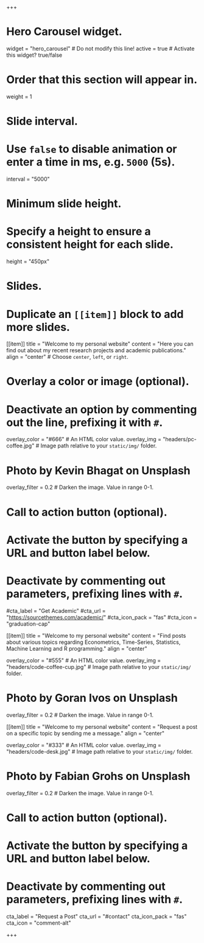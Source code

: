 +++
# Hero Carousel widget.
widget = "hero_carousel"  # Do not modify this line!
active = true  # Activate this widget? true/false

# Order that this section will appear in.
weight = 1

# Slide interval.
# Use `false` to disable animation or enter a time in ms, e.g. `5000` (5s).
interval = "5000"

# Minimum slide height.
# Specify a height to ensure a consistent height for each slide.
height = "450px"

# Slides.
# Duplicate an `[[item]]` block to add more slides.
[[item]]
  title = "Welcome to my personal website"
  content = "Here you can find out about my recent research projects and academic publications."
  align = "center"  # Choose `center`, `left`, or `right`.

  # Overlay a color or image (optional).
  #   Deactivate an option by commenting out the line, prefixing it with `#`.
  overlay_color = "#666"  # An HTML color value.
  overlay_img = "headers/pc-coffee.jpg"  # Image path relative to your `static/img/` folder.
  # Photo by Kevin Bhagat on Unsplash
  overlay_filter = 0.2  # Darken the image. Value in range 0-1.

  # Call to action button (optional).
  #   Activate the button by specifying a URL and button label below.
  #   Deactivate by commenting out parameters, prefixing lines with `#`.
  #cta_label = "Get Academic"
  #cta_url = "https://sourcethemes.com/academic/"
  #cta_icon_pack = "fas"
  #cta_icon = "graduation-cap"

[[item]]
  title = "Welcome to my personal website"
  content = "Find posts about various topics regarding Econometrics, Time-Series, Statistics, Machine Learning and R programming."
  align = "center"

  overlay_color = "#555"  # An HTML color value.
  overlay_img = "headers/code-coffee-cup.jpg"  # Image path relative to your `static/img/` folder.
  # Photo by Goran Ivos on Unsplash
  overlay_filter = 0.2  # Darken the image. Value in range 0-1.

[[item]]
  title = "Welcome to my personal website"
  content = "Request a post on a specific topic by sending me a message."
  align = "center"

  overlay_color = "#333"  # An HTML color value.
  overlay_img = "headers/code-desk.jpg"  # Image path relative to your `static/img/` folder.
  # Photo by Fabian Grohs on Unsplash
  overlay_filter = 0.2  # Darken the image. Value in range 0-1.

  # Call to action button (optional).
  #   Activate the button by specifying a URL and button label below.
  #   Deactivate by commenting out parameters, prefixing lines with `#`.
  cta_label = "Request a Post"
  cta_url = "#contact"
  cta_icon_pack = "fas"
  cta_icon = "comment-alt"

+++
